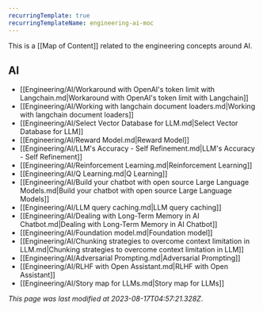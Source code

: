 ```yaml
---
recurringTemplate: true
recurringTemplateName: engineering-ai-moc
---
```


This is a [[Map of Content]] related to the engineering concepts around AI.

## AI

- [[Engineering/AI/Workaround with OpenAI's token limit with Langchain.md|Workaround with OpenAI's token limit with Langchain]]
- [[Engineering/AI/Working with langchain document loaders.md|Working with langchain document loaders]]
- [[Engineering/AI/Select Vector Database for LLM.md|Select Vector Database for LLM]]
- [[Engineering/AI/Reward Model.md|Reward Model]]
- [[Engineering/AI/LLM's Accuracy - Self Refinement.md|LLM's Accuracy - Self Refinement]]
- [[Engineering/AI/Reinforcement Learning.md|Reinforcement Learning]]
- [[Engineering/AI/Q Learning.md|Q Learning]]
- [[Engineering/AI/Build your chatbot with open source Large Language Models.md|Build your chatbot with open source Large Language Models]]
- [[Engineering/AI/LLM query caching.md|LLM query caching]]
- [[Engineering/AI/Dealing with Long-Term Memory in AI Chatbot.md|Dealing with Long-Term Memory in AI Chatbot]]
- [[Engineering/AI/Foundation model.md|Foundation model]]
- [[Engineering/AI/Chunking strategies to overcome context limitation in LLM.md|Chunking strategies to overcome context limitation in LLM]]
- [[Engineering/AI/Adversarial Prompting.md|Adversarial Prompting]]
- [[Engineering/AI/RLHF with Open Assistant.md|RLHF with Open Assistant]]
- [[Engineering/AI/Story map for LLMs.md|Story map for LLMs]]


*This page was last modified at 2023-08-17T04:57:21.328Z*.
